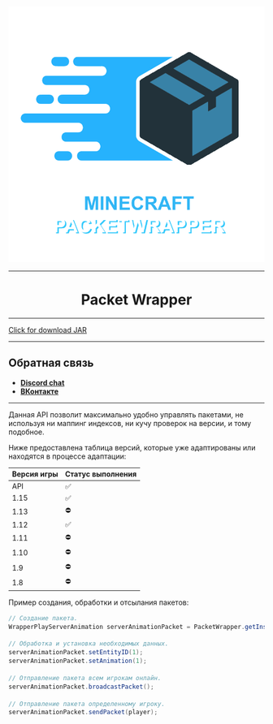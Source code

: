 <div align="center">
  
  ![Logo](packetwrapper_logo.png)
  
  ---
  
  # Packet Wrapper
  
</div>

***
[Click for download JAR](https://www.mediafire.com/file/fex1xibblktehfs/packetwrapper.jar/file)
***
## Обратная связь
* **[Discord chat](https://discord.gg/GmT9pUy8af)**
* **[ВКонтакте](https://vk.com/itzstonlex)**

***
Данная API позволит максимально удобно управлять пакетами, не используя ни маппинг индексов, ни кучу проверок на версии, и тому подобное.

Ниже предоставлена таблица версий, которые уже адаптированы или находятся в процессе адаптации:

| Версия игры | Статус выполнения |
|------------|-------------------|
| API        | ✅                 |
| 1.15       | ✅                 |
| 1.13       | ⛔                 |
| 1.12       | ✅                 |
| 1.11       | ⛔                 |
| 1.10       | ⛔                 |
| 1.9        | ⛔                 |
| 1.8        | ⛔                 |


Пример создания, обработки и отсылания пакетов:

```java
// Создание пакета.
WrapperPlayServerAnimation serverAnimationPacket = PacketWrapper.getInstance().createPlayServerAnimation();

// Обработка и установка необходимых данных.
serverAnimationPacket.setEntityID(1);
serverAnimationPacket.setAnimation(1);

// Отправление пакета всем игрокам онлайн.
serverAnimationPacket.broadcastPacket();

// Отправление пакета определенному игроку.
serverAnimationPacket.sendPacket(player);
```
